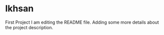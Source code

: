 # Ikhsan
First Project
I am editing the README file. Adding some more details about the project description.
